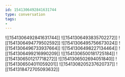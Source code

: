 ```yaml
---
id: 1541306492841631744
type: conversation
tags:
- 
---
```

![[1541306492841631744]]
![[1541306493835702272]]
![[1541306494779502592]]
![[1541306495756673024]]
![[1541306496733937664]]
![[1541306498227134464]]
![[1541306499216990209]]
![[1541306500181725184]]
![[1541306501217718272]]
![[1541306502694051840]]
![[1541306504011059201]]
![[1541308205237620737]]
![[1541318472705093632]]

